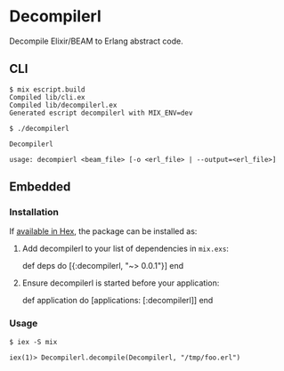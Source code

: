 # Decompilerl

Decompile Elixir/BEAM to Erlang abstract code.

## CLI

```
$ mix escript.build
Compiled lib/cli.ex
Compiled lib/decompilerl.ex
Generated escript decompilerl with MIX_ENV=dev

$ ./decompilerl

Decompilerl

usage: decompierl <beam_file> [-o <erl_file> | --output=<erl_file>]
```

## Embedded

### Installation

If [available in Hex](https://hex.pm/docs/publish), the package can be installed as:

  1. Add decompilerl to your list of dependencies in `mix.exs`:

        def deps do
          [{:decompilerl, "~> 0.0.1"}]
        end

  2. Ensure decompilerl is started before your application:

        def application do
          [applications: [:decompilerl]]
        end

### Usage

```
$ iex -S mix

iex(1)> Decompilerl.decompile(Decompilerl, "/tmp/foo.erl")
```
